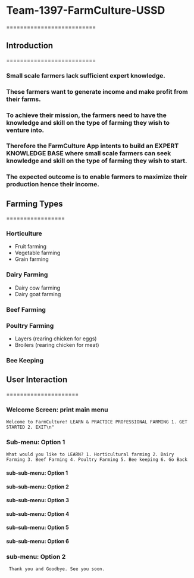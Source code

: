 # Team-1397-FarmCulture-USSD
==========================


## Introduction
==========================
### Small scale farmers lack sufficient expert knowledge.
### These farmers want to generate income and make profit from their farms.
### To achieve their mission, the farmers need to have the knowledge and skill on the type of farming they wish to venture into. 
### Therefore the FarmCulture App intents to build an EXPERT KNOWLEDGE BASE where small scale farmers can seek knowledge and skill on the type of farming they wish to start. 
### The expected outcome is to enable farmers to maximize their production hence their income.


## Farming Types
=================
### Horticulture
- Fruit farming
- Vegetable farming
- Grain farming

### Dairy Farming
- Dairy cow farming
- Dairy goat farming

### Beef Farming

### Poultry Farming
- Layers (rearing chicken for eggs)
- Broilers (rearing chicken for meat)

### Bee Keeping


## User Interaction
=====================
### Welcome Screen: print main menu
` Welcome to FarmCulture!
	LEARN & PRACTICE PROFESSIONAL FARMING
	1. GET STARTED
	2. EXIT\n" `

### Sub-menu: Option 1
` What would you like to LEARN?
	1. Horticultural farming
	2. Dairy Farming
	3. Beef Farming
	4. Poultry Farming
	5. Bee keeping
	6. Go Back `

#### sub-sub-menu: Option 1


#### sub-sub-menu: Option 2

#### sub-sub-menu: Option 3

#### sub-sub-menu: Option 4

#### sub-sub-menu: Option 5

#### sub-sub-menu: Option 6


### sub-menu: Option 2
` Thank you and Goodbye. See you soon.`	
